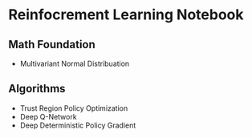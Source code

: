 # Reinfocrement Learning Notebook
## Math Foundation
- Multivariant Normal Distribuation   


## Algorithms
- Trust Region Policy Optimization
- Deep Q-Network
- Deep Deterministic Policy Gradient
